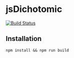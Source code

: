 # jsDichotomic

[![Build Status](https://travis-ci.org/ViBiOh/jsDichotomic.svg?branch=master)](https://travis-ci.org/ViBiOh/jsDichotomic)

## Installation

    npm install && npm run build

